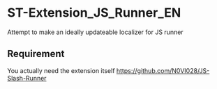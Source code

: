 # ST-Extension_JS_Runner_EN
Attempt to make an ideally updateable localizer for JS runner

## Requirement
You actually need the extension itself
https://github.com/N0VI028/JS-Slash-Runner
